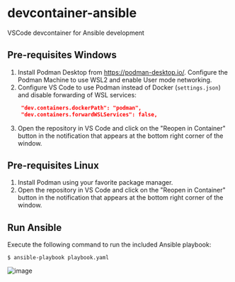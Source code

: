 # devcontainer-ansible
VSCode devcontainer for Ansible development

## Pre-requisites Windows

1. Install Podman Desktop from <https://podman-desktop.io/>. Configure the Podman Machine to use WSL2 and enable User mode networking.
2. Configure VS Code to use Podman instead of Docker (`settings.json`) and disable forwarding of WSL services:
   ```json
    "dev.containers.dockerPath": "podman",
    "dev.containers.forwardWSLServices": false,
   ```
3. Open the repository in VS Code and click on the "Reopen in Container" button in the notification that appears at the bottom right corner of the window.

## Pre-requisites Linux

1. Install Podman using your favorite package manager.
2. Open the repository in VS Code and click on the "Reopen in Container" button in the notification that appears at the bottom right corner of the window.

## Run Ansible

Execute the following command to run the included Ansible playbook:

```shell
$ ansible-playbook playbook.yaml
```
![image](https://github.com/user-attachments/assets/9efeb925-8085-4405-a157-4334b1ceff62)
